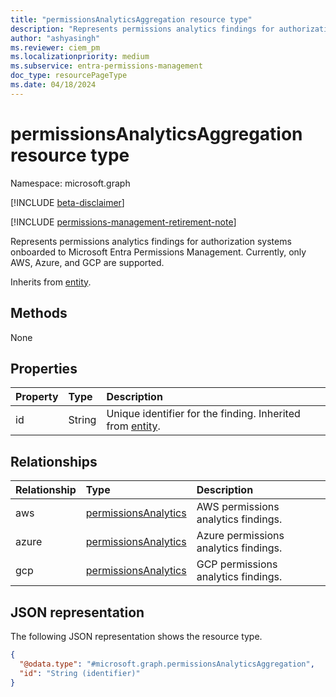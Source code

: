 ```yaml
---
title: "permissionsAnalyticsAggregation resource type"
description: "Represents permissions analytics findings for authorization systems onboarded to Microsoft Entra Permissions Management."
author: "ashyasingh"
ms.reviewer: ciem_pm
ms.localizationpriority: medium
ms.subservice: entra-permissions-management
doc_type: resourcePageType
ms.date: 04/18/2024
---
```


# permissionsAnalyticsAggregation resource type

Namespace: microsoft.graph

[!INCLUDE [beta-disclaimer](../../includes/beta-disclaimer.md)]

[!INCLUDE [permissions-management-retirement-note](../../includes/permissions-management-retirement-note.md)]

Represents permissions analytics findings for authorization systems onboarded to Microsoft Entra Permissions Management. Currently, only AWS, Azure, and GCP are supported.

Inherits from [entity](../resources/entity.md).

## Methods
None

## Properties
|Property|Type|Description|
|:---|:---|:---|
|id|String|Unique identifier for the finding. Inherited from [entity](../resources/entity.md).|

## Relationships
|Relationship|Type|Description|
|:---|:---|:---|
|aws|[permissionsAnalytics](../resources/permissionsanalytics.md)|AWS permissions analytics findings.|
|azure|[permissionsAnalytics](../resources/permissionsanalytics.md)|Azure permissions analytics findings.|
|gcp|[permissionsAnalytics](../resources/permissionsanalytics.md)|GCP permissions analytics findings.|

## JSON representation
The following JSON representation shows the resource type.
<!-- {
  "blockType": "resource",
  "keyProperty": "id",
  "@odata.type": "microsoft.graph.permissionsAnalyticsAggregation",
  "baseType": "microsoft.graph.entity",
  "openType": false
}
-->
``` json
{
  "@odata.type": "#microsoft.graph.permissionsAnalyticsAggregation",
  "id": "String (identifier)"
}
```


